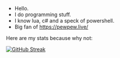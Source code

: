 - Hello.
- I do programming stuff.
- I know lua, c# and a speck of powershell.
- Big fan of https://pewpew.live/ 

Here are my stats because why not:

[![GitHub Streak](http://github-readme-streak-stats.herokuapp.com?user=Mutoxicated&theme=dark&background=000000)](https://git.io/streak-stats)
